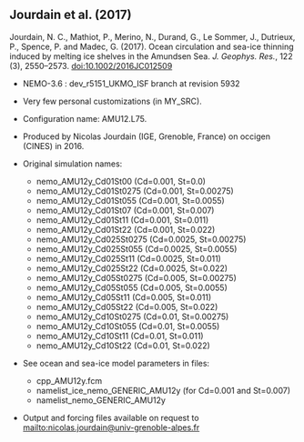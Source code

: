 ## Jourdain et al. (2017)

Jourdain, N. C., Mathiot, P., Merino, N., Durand, G., Le Sommer, J., Dutrieux, P., Spence, P. and Madec, G. (2017). Ocean circulation and sea-ice thinning induced by melting ice shelves in the Amundsen Sea. _J. Geophys. Res._, 122 (3), 2550–2573. [doi:10.1002/2016JC012509](http://onlinelibrary.wiley.com/doi/10.1002/2016JC012509/abstract)

* NEMO-3.6 : dev\_r5151\_UKMO\_ISF branch at revision 5932 

* Very few personal customizations (in MY\_SRC).

* Configuration name: AMU12.L75.

* Produced by Nicolas Jourdain (IGE, Grenoble, France) on occigen (CINES) in 2016.

* Original simulation names: 
   - nemo\_AMU12y\_Cd01St00 (Cd=0.001, St=0.0)
   - nemo\_AMU12y\_Cd01St0275 (Cd=0.001, St=0.00275)
   - nemo\_AMU12y\_Cd01St055 (Cd=0.001, St=0.0055)
   - nemo\_AMU12y\_Cd01St07 (Cd=0.001, St=0.007)
   - nemo\_AMU12y\_Cd01St11 (Cd=0.001, St=0.011)
   - nemo\_AMU12y\_Cd01St22 (Cd=0.001, St=0.022)
   - nemo\_AMU12y\_Cd025St0275 (Cd=0.0025, St=0.00275)
   - nemo\_AMU12y\_Cd025St055 (Cd=0.0025, St=0.0055)
   - nemo\_AMU12y\_Cd025St11 (Cd=0.0025, St=0.011)
   - nemo\_AMU12y\_Cd025St22 (Cd=0.0025, St=0.022)
   - nemo\_AMU12y\_Cd05St0275 (Cd=0.005, St=0.00275)
   - nemo\_AMU12y\_Cd05St055 (Cd=0.005, St=0.0055)
   - nemo\_AMU12y\_Cd05St11 (Cd=0.005, St=0.011)
   - nemo\_AMU12y\_Cd05St22 (Cd=0.005, St=0.022)
   - nemo\_AMU12y\_Cd10St0275 (Cd=0.01, St=0.00275)
   - nemo\_AMU12y\_Cd10St055 (Cd=0.01, St=0.0055)
   - nemo\_AMU12y\_Cd10St11 (Cd=0.01, St=0.011)
   - nemo\_AMU12y\_Cd10St22 (Cd=0.01, St=0.022)

* See ocean and sea-ice model parameters in files:
   - cpp\_AMU12y.fcm
   - namelist\_ice\_nemo\_GENERIC\_AMU12y (for Cd=0.001 and St=0.007)
   - namelist\_nemo\_GENERIC\_AMU12y

* Output and forcing files available on request to <mailto:nicolas.jourdain@univ-grenoble-alpes.fr> 
